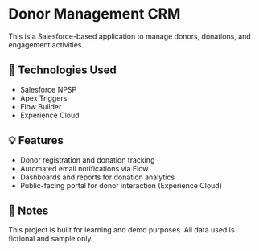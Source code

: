 # Donor Management CRM

This is a Salesforce-based application to manage donors, donations, and engagement activities.

## 🔧 Technologies Used
- Salesforce NPSP
- Apex Triggers
- Flow Builder
- Experience Cloud

## 💡 Features
- Donor registration and donation tracking
- Automated email notifications via Flow
- Dashboards and reports for donation analytics
- Public-facing portal for donor interaction (Experience Cloud)

## 📌 Notes
This project is built for learning and demo purposes. All data used is fictional and sample only.
